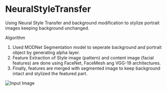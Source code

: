 # NeuralStyleTransfer
Using Neural Style Transfer and background modification to stylize portrait images keeping background unchanged.

Algorithm 
1. Used MODNet Segmentation model to seperate background and portrait object by generating alpha layer.
2. Feature Extraction of Style image (pattern) and content image (facial features) are done using FaceNet, FaceMesh ang VGG-19 architectures.
3. Finally, features are merged with segmented image to keep background intact and stylized the featured part.

![Input Image](https://github.com/pratayusha/NeuralStyleTransfer/elon_musk_portrait.jpeg?raw=true)

